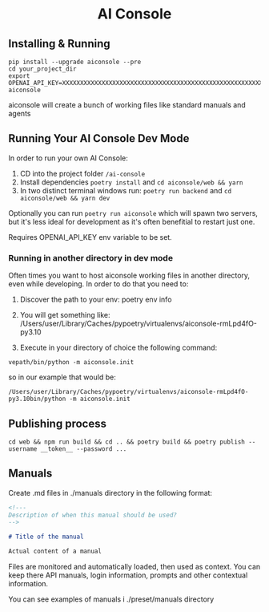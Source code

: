 <h1 align="center">AI Console</h1>

## Installing & Running

```shell
pip install --upgrade aiconsole --pre
cd your_project_dir
export OPENAI_API_KEY=XXXXXXXXXXXXXXXXXXXXXXXXXXXXXXXXXXXXXXXXXXXXXXXXXXXXXXXXXXXXXXX
aiconsole
```

aiconsole will create a bunch of working files like standard manuals and agents

## Running Your AI Console Dev Mode

In order to run your own AI Console:

1. CD into the project folder `/ai-console`
2. Install dependencies `poetry install` and `cd aiconsole/web && yarn`
3. In two distinct terminal windows run: `poetry run backend` and `cd aiconsole/web && yarn dev`

Optionally you can run `poetry run aiconsole` which will spawn two servers, but it's less ideal for development as it's often benefitial to restart just one.

Requires OPENAI_API_KEY env variable to be set.

### Running in another directory in dev mode

Often times you want to host aiconsole working files in another directory, even while developing. In order to do that you need to:

1. Discover the path to your env:
poetry env info

2. You will get something like: /Users/user/Library/Caches/pypoetry/virtualenvs/aiconsole-rmLpd4fO-py3.10

3. Execute in your directory of choice the following command:

```shell
vepath/bin/python -m aiconsole.init
```

so in our example that would be:

```shell
/Users/user/Library/Caches/pypoetry/virtualenvs/aiconsole-rmLpd4fO-py3.10bin/python -m aiconsole.init
```

## Publishing process

```shell
cd web && npm run build && cd .. && poetry build && poetry publish --username __token__ --password ...
```

## Manuals

Create .md files in ./manuals directory in the following format:


```md
<!---
Description of when this manual should be used?
-->

# Title of the manual

Actual content of a manual
```

Files are monitored and automatically loaded, then used as context. You can keep there API manuals, login information, prompts and other contextual information.

You can see examples of manuals i ./preset/manuals directory
